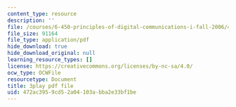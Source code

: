 ```yaml
---
content_type: resource
description: ''
file: /courses/6-450-principles-of-digital-communications-i-fall-2006/472ac3959cd52a04103abba2e33bf1be_4TvgSw4SKdk.pdf
file_size: 91164
file_type: application/pdf
hide_download: true
hide_download_original: null
learning_resource_types: []
license: https://creativecommons.org/licenses/by-nc-sa/4.0/
ocw_type: OCWFile
resourcetype: Document
title: 3play pdf file
uid: 472ac395-9cd5-2a04-103a-bba2e33bf1be
---
```

